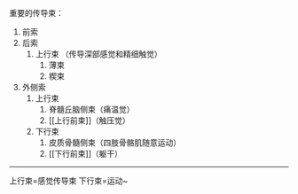 重要的传导束：
1. 前索
2. 后索
	1. 上行束
	   （传导深部感觉和精细触觉）
		1. 薄束
		2. 楔束
3. 外侧索
	1. 上行束 
		1. 脊髓丘脑侧束（痛温觉）
		2. [[上行前束]]（触压觉）
	2. 下行束
		1. 皮质骨髓侧束（四肢骨骼肌随意运动）
		2. [[下行前束]]（躯干）
---
上行束=感觉传导束
下行束=运动~